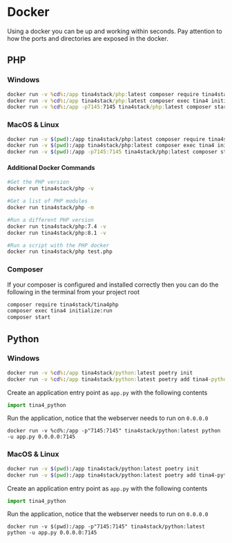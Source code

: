 # Docker

Using a docker you can be up and working within seconds. Pay attention to how the ports and directories are exposed in the docker.

## PHP
### Windows

```cmd
docker run -v %cd%:/app tina4stack/php:latest composer require tina4stack/tina4php
docker run -v %cd%:/app tina4stack/php:latest composer exec tina4 initialize:run
docker run -v %cd%:/app -p7145:7145 tina4stack/php:latest composer start
```

### MacOS & Linux

```bash
docker run -v $(pwd):/app tina4stack/php:latest composer require tina4stack/tina4php
docker run -v $(pwd):/app tina4stack/php:latest composer exec tina4 initialize:run
docker run -v $(pwd):/app -p7145:7145 tina4stack/php:latest composer start
```
#### Additional Docker Commands

```bash
#Get the PHP version
docker run tina4stack/php -v

#Get a list of PHP modules
docker run tina4stack/php -m

#Run a different PHP version
docker run tina4stack/php:7.4 -v
docker run tina4stack/php:8.1 -v

#Run a script with the PHP docker
docker run tina4stack/php test.php
```

### Composer

If your composer is configured and installed correctly then you can do the following in the terminal from your project root

```bash
composer require tina4stack/tina4php
composer exec tina4 initialize:run
composer start
```

## Python

### Windows
```cmd
docker run -v %cd%:/app tina4stack/python:latest poetry init
docker run -v %cd%:/app tina4stack/python:latest poetry add tina4-python
```
Create an application entry point as `app.py` with the following contents
```app.py
import tina4_python
```
Run the application, notice that the webserver needs to run on `0.0.0.0`
```
docker run -v %cd%:/app -p"7145:7145" tina4stack/python:latest python -u app.py 0.0.0.0:7145
```

### MacOS & Linux
```bash
docker run -v $(pwd):/app tina4stack/python:latest poetry init
docker run -v $(pwd):/app tina4stack/python:latest poetry add tina4-python
```
Create an application entry point as `app.py` with the following contents
```app.py
import tina4_python
```
Run the application, notice that the webserver needs to run on `0.0.0.0`
```
docker run -v $(pwd):/app -p"7145:7145" tina4stack/python:latest python -u app.py 0.0.0.0:7145
```


